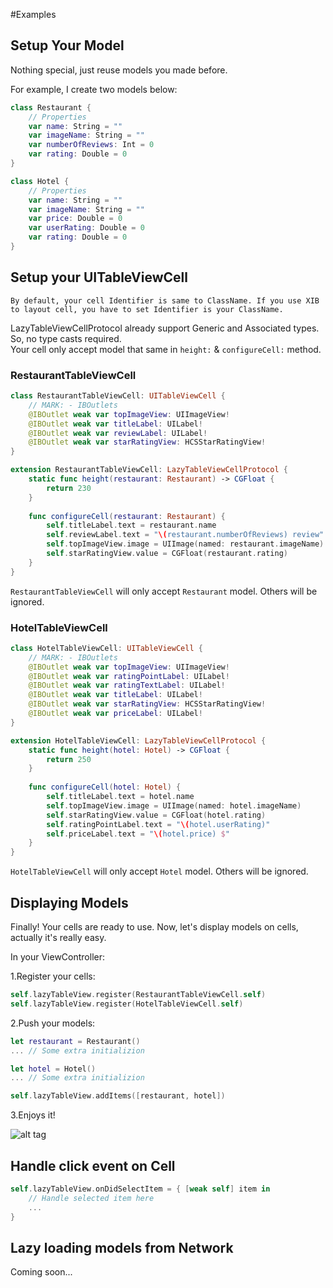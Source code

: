 #Examples

## Setup Your Model
Nothing special, just reuse models you made before.

For example, I create two models below:
```swift
class Restaurant {
    // Properties
    var name: String = ""
    var imageName: String = ""
    var numberOfReviews: Int = 0
    var rating: Double = 0
}
```

```swift
class Hotel {
    // Properties
    var name: String = ""
    var imageName: String = ""
    var price: Double = 0
    var userRating: Double = 0
    var rating: Double = 0
}
```

## Setup your UITableViewCell
`By default, your cell Identifier is same to ClassName. If you use XIB to layout cell, you have to set Identifier is your ClassName.`

LazyTableViewCellProtocol already support Generic and Associated types. So, no type casts required.<br />
Your cell only accept model that same in `height:` & `configureCell:` method.

### RestaurantTableViewCell
```swift
class RestaurantTableViewCell: UITableViewCell {
    // MARK: - IBOutlets
    @IBOutlet weak var topImageView: UIImageView!
    @IBOutlet weak var titleLabel: UILabel!
    @IBOutlet weak var reviewLabel: UILabel!
    @IBOutlet weak var starRatingView: HCSStarRatingView!
}

extension RestaurantTableViewCell: LazyTableViewCellProtocol {
    static func height(restaurant: Restaurant) -> CGFloat {
        return 230
    }
    
    func configureCell(restaurant: Restaurant) {
        self.titleLabel.text = restaurant.name
        self.reviewLabel.text = "\(restaurant.numberOfReviews) review" + (restaurant.numberOfReviews > 1 ? "s" : "")
        self.topImageView.image = UIImage(named: restaurant.imageName)
        self.starRatingView.value = CGFloat(restaurant.rating)
    }
}
```
`RestaurantTableViewCell` will only accept `Restaurant` model. Others will be ignored.

### HotelTableViewCell
```swift
class HotelTableViewCell: UITableViewCell {
    // MARK: - IBOutlets
    @IBOutlet weak var topImageView: UIImageView!
    @IBOutlet weak var ratingPointLabel: UILabel!
    @IBOutlet weak var ratingTextLabel: UILabel!
    @IBOutlet weak var titleLabel: UILabel!
    @IBOutlet weak var starRatingView: HCSStarRatingView!
    @IBOutlet weak var priceLabel: UILabel!
}

extension HotelTableViewCell: LazyTableViewCellProtocol {
    static func height(hotel: Hotel) -> CGFloat {
        return 250
    }
    
    func configureCell(hotel: Hotel) {
        self.titleLabel.text = hotel.name
        self.topImageView.image = UIImage(named: hotel.imageName)
        self.starRatingView.value = CGFloat(hotel.rating)
        self.ratingPointLabel.text = "\(hotel.userRating)"
        self.priceLabel.text = "\(hotel.price) $"
    }
}
```
`HotelTableViewCell` will only accept `Hotel` model. Others will be ignored.

## Displaying Models
Finally! Your cells are ready to use. Now, let's display models on cells, actually it's really easy.<br />

In your ViewController:

1.Register your cells:
```swift
self.lazyTableView.register(RestaurantTableViewCell.self)
self.lazyTableView.register(HotelTableViewCell.self)
```
2.Push your models:
```swift
let restaurant = Restaurant()
... // Some extra initializion

let hotel = Hotel()
... // Some extra initializion

self.lazyTableView.addItems([restaurant, hotel])
```

3.Enjoys it!

![alt tag](https://github.com/tuanphung/LazyTableView/blob/master/Doc/Assets/Demo.gif)

## Handle click event on Cell
```swift
self.lazyTableView.onDidSelectItem = { [weak self] item in
    // Handle selected item here
    ...
}
```

## Lazy loading models from Network
Coming soon...
